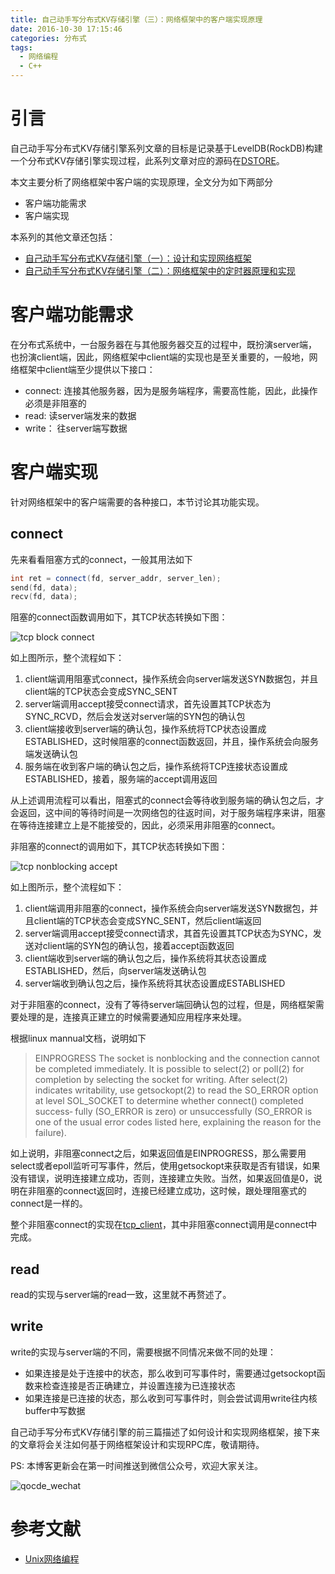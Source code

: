 ```yaml
---
title: 自己动手写分布式KV存储引擎（三）：网络框架中的客户端实现原理
date: 2016-10-30 17:15:46
categories: 分布式
tags:
  - 网络编程
  - C++
---
```


# 引言

自己动手写分布式KV存储引擎系列文章的目标是记录基于LevelDB(RockDB)构建一个分布式KV存储引擎实现过程，此系列文章对应的源码在[DSTORE](https://github.com/Charles0429/dstore)。

本文主要分析了网络框架中客户端的实现原理，全文分为如下两部分

- 客户端功能需求
- 客户端实现

本系列的其他文章还包括：

- [自己动手写分布式KV存储引擎（一）：设计和实现网络框架](http://oserror.com/distributed/implement-network-framework-using-C/)
- [自己动手写分布式KV存储引擎（二）：网络框架中的定时器原理和实现](http://oserror.com/distributed/network-framework-timers/)

# 客户端功能需求

在分布式系统中，一台服务器在与其他服务器交互的过程中，既扮演server端，也扮演client端，因此，网络框架中client端的实现也是至关重要的，一般地，网络框架中client端至少提供以下接口：

- connect: 连接其他服务器，因为是服务端程序，需要高性能，因此，此操作必须是非阻塞的
- read: 读server端发来的数据
- write： 往server端写数据

# 客户端实现

针对网络框架中的客户端需要的各种接口，本节讨论其功能实现。

## connect

先来看看阻塞方式的connect，一般其用法如下

```c++
int ret = connect(fd, server_addr, server_len);
send(fd, data);
recv(fd, data);
```

阻塞的connect函数调用如下，其TCP状态转换如下图：

![tcp block connect](http://oserror.com/images/tcp_blocking_connect.png)

如上图所示，整个流程如下：

1. client端调用阻塞式connect，操作系统会向server端发送SYN数据包，并且client端的TCP状态会变成SYNC_SENT
2. server端调用accept接受connect请求，首先设置其TCP状态为SYNC_RCVD，然后会发送对server端的SYN包的确认包
3. client端接收到server端的确认包，操作系统将TCP状态设置成ESTABLISHED，这时候阻塞的connect函数返回，并且，操作系统会向服务端发送确认包
4. 服务端在收到客户端的确认包之后，操作系统将TCP连接状态设置成ESTABLISHED，接着，服务端的accept调用返回


从上述调用流程可以看出，阻塞式的connect会等待收到服务端的确认包之后，才会返回，这中间的等待时间是一次网络包的往返时间，对于服务端程序来讲，阻塞在等待连接建立上是不能接受的，因此，必须采用非阻塞的connect。

非阻塞的connect的调用如下，其TCP状态转换如下图：

![tcp nonblocking accept](http://oserror.com/images/tcp_nonblocking_connect.png)

如上图所示，整个流程如下：

1. client端调用非阻塞的connect，操作系统会向server端发送SYN数据包，并且client端的TCP状态会变成SYNC_SENT，然后client端返回
2. server端调用accept接受connect请求，其首先设置其TCP状态为SYNC，发送对client端的SYN包的确认包，接着accept函数返回
3. client端收到server端的确认包之后，操作系统将其状态设置成ESTABLISHED，然后，向server端发送确认包
4. server端收到确认包之后，操作系统将其状态设置成ESTABLISHED

对于非阻塞的connect，没有了等待server端回确认包的过程，但是，网络框架需要处理的是，连接真正建立的时候需要通知应用程序来处理。

根据linux mannual文档，说明如下

> 
> EINPROGRESS
> The  socket  is  nonblocking  and  the connection cannot be completed immediately.  It is possible to select(2) or poll(2) for completion by selecting the socket for
              writing.  After select(2) indicates writability, use getsockopt(2) to read the SO_ERROR option at level SOL_SOCKET to determine whether connect() completed  success‐
              fully (SO_ERROR is zero) or unsuccessfully (SO_ERROR is one of the usual error codes listed here, explaining the reason for the failure).

如上说明，非阻塞connect之后，如果返回值是EINPROGRESS，那么需要用select或者epoll监听可写事件，然后，使用getsockopt来获取是否有错误，如果没有错误，说明连接建立成功，否则，连接建立失败。当然，如果返回值是0，说明在非阻塞的connect返回时，连接已经建立成功，这时候，跟处理阻塞式的connect是一样的。

整个非阻塞connect的实现在[tcp_client](https://github.com/Charles0429/dstore/blob/master/dstore/network/tcp_client.cpp)，其中非阻塞connect调用是connect中完成。

## read

read的实现与server端的read一致，这里就不再赘述了。

## write

write的实现与server端的不同，需要根据不同情况来做不同的处理：

- 如果连接是处于连接中的状态，那么收到可写事件时，需要通过getsockopt函数来检查连接是否正确建立，并设置连接为已连接状态
- 如果连接是已连接的状态，那么收到可写事件时，则会尝试调用write往内核buffer中写数据

自己动手写分布式KV存储引擎的前三篇描述了如何设计和实现网络框架，接下来的文章将会关注如何基于网络框架设计和实现RPC库，敬请期待。

PS:
本博客更新会在第一时间推送到微信公众号，欢迎大家关注。

![qocde_wechat](http://oserror.com/images/qcode_wechat.jpg)

# 参考文献

- [Unix网络编程](https://book.douban.com/subject/1500149/)


